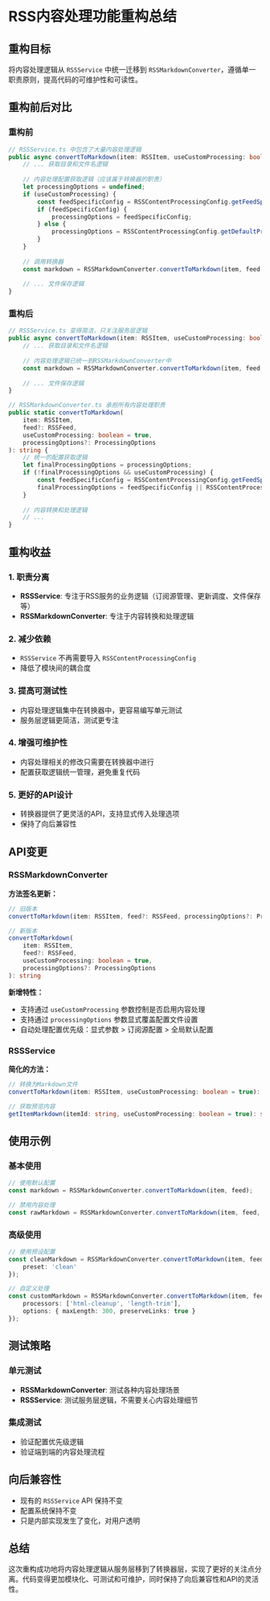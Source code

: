 # RSS内容处理功能重构总结

## 重构目标

将内容处理逻辑从 `RSSService` 中统一迁移到 `RSSMarkdownConverter`，遵循单一职责原则，提高代码的可维护性和可读性。

## 重构前后对比

### 重构前
```typescript
// RSSService.ts 中包含了大量内容处理逻辑
public async convertToMarkdown(item: RSSItem, useCustomProcessing: boolean = true): Promise<vscode.Uri | null> {
    // ... 获取目录和文件名逻辑
    
    // 内容处理配置获取逻辑（应该属于转换器的职责）
    let processingOptions = undefined;
    if (useCustomProcessing) {
        const feedSpecificConfig = RSSContentProcessingConfig.getFeedSpecificConfig(item.feedId);
        if (feedSpecificConfig) {
            processingOptions = feedSpecificConfig;
        } else {
            processingOptions = RSSContentProcessingConfig.getDefaultProcessingConfig();
        }
    }
    
    // 调用转换器
    const markdown = RSSMarkdownConverter.convertToMarkdown(item, feed, processingOptions);
    
    // ... 文件保存逻辑
}
```

### 重构后
```typescript
// RSSService.ts 变得简洁，只关注服务层逻辑
public async convertToMarkdown(item: RSSItem, useCustomProcessing: boolean = true): Promise<vscode.Uri | null> {
    // ... 获取目录和文件名逻辑
    
    // 内容处理逻辑已统一到RSSMarkdownConverter中
    const markdown = RSSMarkdownConverter.convertToMarkdown(item, feed, useCustomProcessing);
    
    // ... 文件保存逻辑
}

// RSSMarkdownConverter.ts 承担所有内容处理职责
public static convertToMarkdown(
    item: RSSItem, 
    feed?: RSSFeed, 
    useCustomProcessing: boolean = true,
    processingOptions?: ProcessingOptions
): string {
    // 统一的配置获取逻辑
    let finalProcessingOptions = processingOptions;
    if (!finalProcessingOptions && useCustomProcessing) {
        const feedSpecificConfig = RSSContentProcessingConfig.getFeedSpecificConfig(item.feedId);
        finalProcessingOptions = feedSpecificConfig || RSSContentProcessingConfig.getDefaultProcessingConfig();
    }
    
    // 内容转换和处理逻辑
    // ...
}
```

## 重构收益

### 1. 职责分离
- **RSSService**: 专注于RSS服务的业务逻辑（订阅源管理、更新调度、文件保存等）
- **RSSMarkdownConverter**: 专注于内容转换和处理逻辑

### 2. 减少依赖
- `RSSService` 不再需要导入 `RSSContentProcessingConfig`
- 降低了模块间的耦合度

### 3. 提高可测试性
- 内容处理逻辑集中在转换器中，更容易编写单元测试
- 服务层逻辑更简洁，测试更专注

### 4. 增强可维护性
- 内容处理相关的修改只需要在转换器中进行
- 配置获取逻辑统一管理，避免重复代码

### 5. 更好的API设计
- 转换器提供了更灵活的API，支持显式传入处理选项
- 保持了向后兼容性

## API变更

### RSSMarkdownConverter

**方法签名更新：**
```typescript
// 旧版本
convertToMarkdown(item: RSSItem, feed?: RSSFeed, processingOptions?: ProcessingOptions): string

// 新版本  
convertToMarkdown(
    item: RSSItem, 
    feed?: RSSFeed, 
    useCustomProcessing: boolean = true,
    processingOptions?: ProcessingOptions
): string
```

**新增特性：**
- 支持通过 `useCustomProcessing` 参数控制是否启用内容处理
- 支持通过 `processingOptions` 参数显式覆盖配置文件设置
- 自动处理配置优先级：显式参数 > 订阅源配置 > 全局默认配置

### RSSService

**简化的方法：**
```typescript
// 转换为Markdown文件
convertToMarkdown(item: RSSItem, useCustomProcessing: boolean = true): Promise<vscode.Uri | null>

// 获取预览内容
getItemMarkdown(itemId: string, useCustomProcessing: boolean = true): string | null
```

## 使用示例

### 基本使用
```typescript
// 使用默认配置
const markdown = RSSMarkdownConverter.convertToMarkdown(item, feed);

// 禁用内容处理
const rawMarkdown = RSSMarkdownConverter.convertToMarkdown(item, feed, false);
```

### 高级使用
```typescript
// 使用预设配置
const cleanMarkdown = RSSMarkdownConverter.convertToMarkdown(item, feed, true, {
    preset: 'clean'
});

// 自定义处理
const customMarkdown = RSSMarkdownConverter.convertToMarkdown(item, feed, true, {
    processors: ['html-cleanup', 'length-trim'],
    options: { maxLength: 300, preserveLinks: true }
});
```

## 测试策略

### 单元测试
- **RSSMarkdownConverter**: 测试各种内容处理场景
- **RSSService**: 测试服务层逻辑，不需要关心内容处理细节

### 集成测试
- 验证配置优先级逻辑
- 验证端到端的内容处理流程

## 向后兼容性

- 现有的 `RSSService` API 保持不变
- 配置系统保持不变
- 只是内部实现发生了变化，对用户透明

## 总结

这次重构成功地将内容处理逻辑从服务层移到了转换器层，实现了更好的关注点分离。代码变得更加模块化、可测试和可维护，同时保持了向后兼容性和API的灵活性。
